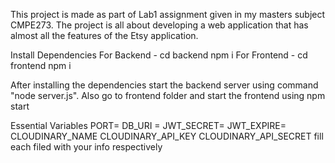 This project is made as part of Lab1 assignment given in my masters subject CMPE273.
The project is all about developing a web application that has almost all the features of the Etsy application.

Install Dependencies
For Backend - cd backend npm i
For Frontend - cd frontend npm i

After installing the dependencies start the backend server using command "node server.js".
Also go to frontend folder and start the frontend using npm start

Essential Variables PORT= DB_URI = JWT_SECRET= JWT_EXPIRE= CLOUDINARY_NAME CLOUDINARY_API_KEY CLOUDINARY_API_SECRET fill each filed with your info respectively
